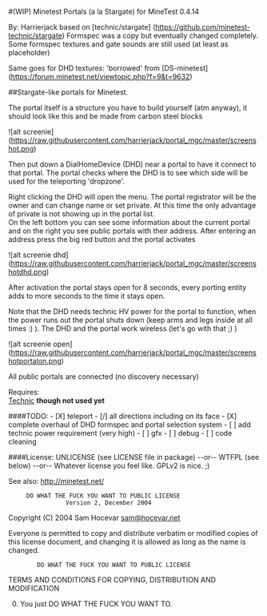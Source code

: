 #(WIP) Minetest Portals (a la Stargate)
for MineTest 0.4.14


By: Harrierjack based on [technic/stargate] (https://github.com/minetest-technic/stargate)
Formspec was a copy but eventually changed completely. Some formspec textures and gate sounds are still used (at least as placeholder)


Same goes for DHD textures: 'borrowed' from [DS-minetest] (https://forum.minetest.net/viewtopic.php?f=9&t=9632)


##Stargate-like portals for Minetest.


The portal itself is a structure you have to build yourself (atm anyway), it should look like this and be made from carbon steel blocks

![alt screenie] (https://raw.githubusercontent.com/harrierjack/portal_mgc/master/screenshot.png)


Then put down a DialHomeDevice (DHD) near a portal to have it connect to that portal. The portal checks where the DHD is to see which side will be used for the teleporting 'dropzone'.

Right clicking the DHD will open the menu. The portal registrator will be the owner and can change name or set private. At this time the only advantage of private is not showing up in the portal list.  
On the left bottom you can see some information about the current portal and on the right you see public portals with their address. After entering an address press the big red button and the portal activates

![alt screenie dhd] (https://raw.githubusercontent.com/harrierjack/portal_mgc/master/screenshotdhd.png)


After activation the portal stays open for 8 seconds, every porting entity adds to more seconds to the time it stays open.

Note that the DHD needs technic HV power for the portal to function, when the power runs out the portal shuts down (keep arms and legs inside at all times :) ). The DHD and the portal work wireless (let's go with that ;) )


![alt screenie open] (https://raw.githubusercontent.com/harrierjack/portal_mgc/master/screenshotportalon.png)


All public portals are connected (no discovery necessary)

Requires:  
[Technic](https://github.com/minetest-technic/technic)
__though not used yet__

####TODO:
	- [X] teleport
	- [/] all directions including on its face
	- [X] complete overhaul of DHD formspec and portal selection system
	- [ ] add technic power requirement (very high)
	- [ ] gfx
	- [ ] debug
	- [ ] code cleaning



####License:
UNLICENSE (see LICENSE file in package)
--or--
WTFPL (see below)
--or--
Whatever license you feel like. GPLv2 is nice. ;)

See also:
<http://minetest.net/>




         DO WHAT THE FUCK YOU WANT TO PUBLIC LICENSE
                    Version 2, December 2004

 Copyright (C) 2004 Sam Hocevar <sam@hocevar.net>

 Everyone is permitted to copy and distribute verbatim or modified
 copies of this license document, and changing it is allowed as long
 as the name is changed.

            DO WHAT THE FUCK YOU WANT TO PUBLIC LICENSE
   TERMS AND CONDITIONS FOR COPYING, DISTRIBUTION AND MODIFICATION

  0. You just DO WHAT THE FUCK YOU WANT TO.

